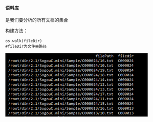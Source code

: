 #### 语料库
是我们要分析的所有文档的集合

构建方法：
```
os.walk(fileDir)
#fileDir为文件夹路径
```
![分类](assets/markdown-img-paste-20170716233731745.png)
